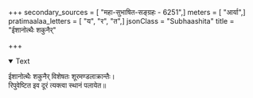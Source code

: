 +++
secondary_sources = [ "महा-सुभाषित-सङ्ग्रहः - 6251",]
meters = [ "आर्या",]
pratimaalaa_letters = [ "य", "र", "त",]
jsonClass = "Subhaashita"
title = "ईशानोत्थैः शकुनैर्"

+++

<details open><summary>Text</summary>

ईशानोत्थैः शकुनैर् विशेषतः शूरमण्डलाक्रान्तैः।  
रिपुवेष्टित इव दूरं त्यक्त्वा स्थानं पलायेत॥
</details>
